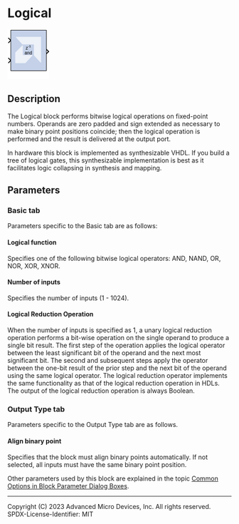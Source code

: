 # Logical

![](./Images/block.png)

## Description
The Logical block performs bitwise logical operations on
fixed-point numbers. Operands are zero padded and sign extended as
necessary to make binary point positions coincide; then the logical
operation is performed and the result is delivered at the output port.

In hardware this block is implemented as synthesizable VHDL. If you
build a tree of logical gates, this synthesizable implementation is best
as it facilitates logic collapsing in synthesis and mapping.

## Parameters

### Basic tab  
Parameters specific to the Basic tab are as follows:

#### Logical function  
Specifies one of the following bitwise logical operators: AND, NAND, OR,
NOR, XOR, XNOR.

#### Number of inputs  
Specifies the number of inputs (1 - 1024).

#### Logical Reduction Operation  
When the number of inputs is specified as 1, a unary logical reduction
operation performs a bit-wise operation on the single operand to produce
a single bit result. The first step of the operation applies the logical
operator between the least significant bit of the operand and the next
most significant bit. The second and subsequent steps apply the operator
between the one-bit result of the prior step and the next bit of the
operand using the same logical operator. The logical reduction operator
implements the same functionality as that of the logical reduction
operation in HDLs. The output of the logical reduction operation is
always Boolean.


### Output Type tab  
Parameters specific to the Output Type tab are as follows.

#### Align binary point  
Specifies that the block must align binary points automatically. If not
selected, all inputs must have the same binary point position.

Other parameters used by this block are explained in the topic [Common
Options in Block Parameter Dialog
Boxes](../../GEN/common-options/README.md).

--------------
Copyright (C) 2023 Advanced Micro Devices, Inc. All rights reserved.
SPDX-License-Identifier: MIT
